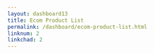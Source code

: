 ```yaml
---
layout: dashboard13
title: Ecom Product List
permalink: /dashboard/ecom-product-list.html
linknum: 2
linkchad: 2
---
```

